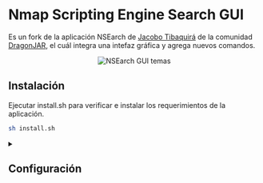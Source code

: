 <h1>Nmap Scripting Engine Search GUI</h1>
<p>Es un fork de la aplicación NSEarch de <a href="https://github.com/jtibaquira/nsearch">Jacobo Tibaquirá</a> de la comunidad <a href="https://www.dragonjar.org">DragonJAR</a>, el cuál integra una intefaz gráfica y agrega nuevos comandos.
</p>
<p align="center">
    <img title="NSEarch GUI temas" src="https://user-images.githubusercontent.com/77067446/189005578-f5e44412-dfa5-42e7-a0d0-dfeb49a6c318.png"/>
</p>
<h2>Instalación</h2>
<p>
    Ejecutar install.sh para verificar e instalar los requerimientos de la aplicación.
</p>

```bash
sh install.sh
```

<details><summary><h2>Configuración</h2></summary>    
    <p>Una vez instaladas las dependencias de la aplicación, se inicia la creación de la base de datos de los scripts de Nmap y el archivo de configuración</p>
    <h3>Archivo de configuración</h3>
    
```yaml
config.yaml
config:
    ; Idíoma de la aplicación
    lang: "es"
    ; Ruta de los scripts de Nmap
    scriptsPath: /usr/share/nmap/scripts/
    ; ruta del archivo de la BD de Nmap
    filePath: /usr/share/nmap/scripts/script.db
    ; Backup de la BD de la aplicación
    fileBackup: scriptbk.db
    ; Archivo de BD de la aplicación
    scriptdb: nmap_scripts.sqlite3
    ; Categorías de los scripts de Nmap
    categories: ["auth","broadcast","brute","default","discovery","dos","exploit","external","fuzzer","intrusive","malware","safe","version","vuln"]
    ; Hash del archivo de la BD
    checksum: 7c773a63720928125492e2034b7dcc445afb24c1555626ab710bd15db7bf82a3
    ; GUI activa la búsqueda al teclear en scripts y favoritos
    searchOnKey: 1
    ; GUI activa por defecto buscar por
    searchOpt: 3
    ; El tema de la GUI
    theme: 1
    ; el máximo de registros en el archivo history
    histLen: 100
    ; Activa/Desactiva la animación en la SplashScreen
    splashAnim: 0
```
    
</details>
